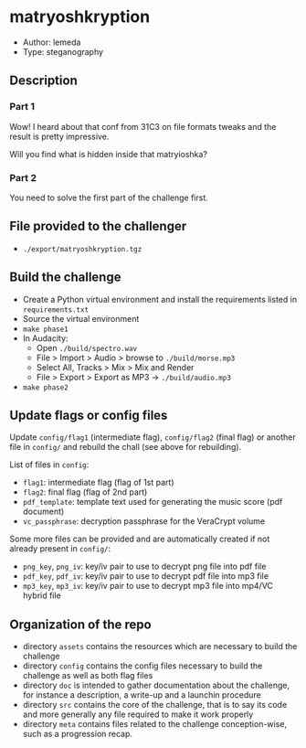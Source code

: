 # matryoshkryption
* Author: lemeda
* Type: steganography

## Description

### Part 1
Wow! I heard about that conf from 31C3 on file formats tweaks and the result is pretty impressive.

Will you find what is hidden inside that matryioshka?


### Part 2
You need to solve the first part of the challenge first.


## File provided to the challenger
* `./export/matryoshkryption.tgz`


## Build the challenge
* Create a Python virtual environment and install the requirements listed in `requirements.txt`
* Source the virtual environment
* `make phase1`
* In Audacity:
    * Open `./build/spectro.wav`
    * File > Import > Audio > browse to `./build/morse.mp3`
    * Select All, Tracks > Mix > Mix and Render
    * File > Export > Export as MP3 → `./build/audio.mp3`
* `make phase2`

## Update flags or config files
Update `config/flag1` (intermediate flag), `config/flag2` (final flag) or another file in `config/` and rebuild the chall (see above for rebuilding).

List of files in `config`:
* `flag1`: intermediate flag (flag of 1st part)
* `flag2`: final flag (flag of 2nd part)
* `pdf_template`: template text used for generating the music score (pdf document)
* `vc_passphrase`: decryption passphrase for the VeraCrypt volume

Some more files can be provided and are automatically created if not already present in `config/`:
* `png_key`, `png_iv`: key/iv pair to use to decrypt png file into pdf file
* `pdf_key`, `pdf_iv`: key/iv pair to use to decrypt pdf file into mp3 file
* `mp3_key`, `mp3_iv`: key/iv pair to use to decrypt mp3 file into mp4/VC hybrid file


## Organization of the repo

* directory `assets` contains the resources which are necessary to build the
    challenge
* directory `config` contains the config files necessary to build the challenge
    as well as both flag files
* directory `doc` is intended to gather documentation about the challenge,
    for instance a description, a write-up and a launchin procedure
* directory `src` contains the core of the challenge, that is to say its
    code and more generally any file required to make it work properly
* directory `meta` contains files related to the challenge conception-wise,
    such as a progression recap.
